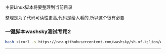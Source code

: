 主要Linux脚本将要整理到当前目录

整理是为了代码可读性更高,代码是给人看的,所以这个很有必要


### 一键脚本washsky测试专用2
```bash
bash <(curl -s https://raw.githubusercontent.com/washsky/sh-of-kjlion/washsky-develop/scripts/linux/main.sh)
```
***